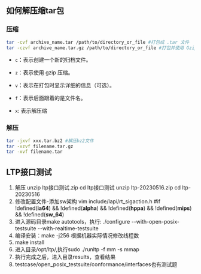 

## 如何解压缩tar包

### 压缩

```bash
tar -cvf archive_name.tar /path/to/directory_or_file #打包成 .tar 文件
tar -czvf archive_name.tar.gz /path/to/directory_or_file #打包并使用 Gzip 压缩成 .tar.gz 文件``
```

- `c`：表示创建一个新的归档文件。

- `z`：表示使用 gzip 压缩。

- `v`：表示在打包时显示详细的信息（可选）。

- `f`：表示后面跟着的是文件名。

- `x`:  表示解压缩

### 解压 

```bash
tar -jxvf xxx.tar.bz2 #解压bz2文件
tar -xzvf filename.tar.gz
tar -xvf filename.tar
```



## LTP接口测试

1. 解压
    unzip ltp接口测试.zip
    cd ltp接口测试
    unzip ltp-20230516.zip 
    cd ltp-20230516
2. 修改配置文件-添加sw架构
    vim include/lapi/rt_sigaction.h
    #if !defined(__ia64__) && !defined(__alpha__) && !defined(__hppa__) && !defined(__mips__) && !defined(__sw_64__)
3. 进入源码目录make autotools，执行: ./configure --with-open-posix-testsuite --with-realtime-testsuite
4. 编译安装：make -j256 
    根据机器实际情况修改线程数
5. make install 
6. 进入目录/opt/ltp/,执行sudo ./runltp -f mm -s mmap
7. 执行完成之后，进入目录results，查看结果
8.  testcase/open_posix_testsuite/conformance/interfaces也有测试题